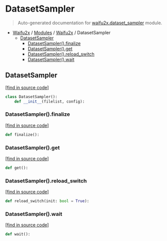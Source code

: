 # DatasetSampler

> Auto-generated documentation for [waifu2x.dataset_sampler](../../../waifu2x/dataset_sampler.py) module.

- [Waifu2x](../README.md#waifu2x-index) / [Modules](../MODULES.md#waifu2x-modules) / [Waifu2x](index.md#waifu2x) / DatasetSampler
    - [DatasetSampler](#datasetsampler)
        - [DatasetSampler().finalize](#datasetsamplerfinalize)
        - [DatasetSampler().get](#datasetsamplerget)
        - [DatasetSampler().reload_switch](#datasetsamplerreload_switch)
        - [DatasetSampler().wait](#datasetsamplerwait)

## DatasetSampler

[[find in source code]](../../../waifu2x/dataset_sampler.py#L14)

```python
class DatasetSampler():
    def __init__(filelist, config):
```

### DatasetSampler().finalize

[[find in source code]](../../../waifu2x/dataset_sampler.py#L33)

```python
def finalize():
```

### DatasetSampler().get

[[find in source code]](../../../waifu2x/dataset_sampler.py#L59)

```python
def get():
```

### DatasetSampler().reload_switch

[[find in source code]](../../../waifu2x/dataset_sampler.py#L40)

```python
def reload_switch(init: bool = True):
```

### DatasetSampler().wait

[[find in source code]](../../../waifu2x/dataset_sampler.py#L53)

```python
def wait():
```
